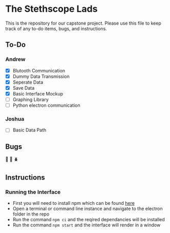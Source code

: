 # The Stethscope Lads
This is the repository for our capstone project. Please use this file to keep track of any to-do items, bugs, and instructions.

## To-Do

### Andrew

- [x] Blutooth Communication
- [x] Dummy Data Transmission
- [x] Seperate Data
- [x] Save Data
- [x] Basic Interface Mockup
- [ ] Graphing Library
- [ ] Python electron communication

### Joshua

- [ ] Basic Data Path

## Bugs

:bug: :ant: :beetle:

## Instructions 

### Running the Interface

- First you will need to install npm which can be found [here](https://nodejs.org/en/)
- Open a terminal or command line instance and navigate to the electron folder in the repo
- Run the command `npm ci` and the reqired dependancies will be installed
- Run the command `npm start` and the interface will render in a window